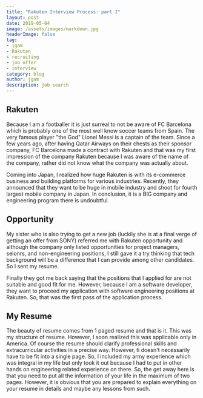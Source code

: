 ```yaml
---
title: "Rakuten Interview Process: part I"
layout: post
date: 2019-05-04
image: /assets/images/markdown.jpg
headerImage: false
tag:
- jgam
- Rakuten
- recruiting
- job offer
- interview
category: blog
author: jgam
description: job search
---
```


## Rakuten

Because I am a footballer it is just surreal to not be aware of FC Barcelona which is probably one of the most well know soccer teams from Spain. The very famous player "the God" Lionel Messi is a captain of the team. Since a few years ago, after having Qatar Airways on their chests as their sponsor company, FC Barcelona made a contract with Rakuten and that was my first impression of the company Rakuten because I was aware of the name of the company, rather did not know what the company was actually about.

Coming into Japan, I realized how huge Rakuten is with its e-commerce business and building platforms for various industries. Recently, they announced that they want to be huge in mobile industry and shoot for fourth largest mobile company in Japan. In conclusion, it is a BIG company and engineering program there is undoubtful.

## Opportunity

My sister who is also trying to get a new job (luckily she is at a final verge of getting an offer from SONY) referred me with Rakuten opportunity and although the company only listed opportunities for project managers, seionrs, and non-engineering positions, I still gave it a try thinking that tech background will be a difference that I can provide among other candidates. So I sent my resume.

Finally they got me back saying that the positions that I applied for are not suitable and good fit for me. However, because I am a software developer, they want to proceed my application with software engineering positions at Rakuten. So, that was the first pass of the application process.

## My Resume

The beauty of resume comes from 1 paged resume and that is it. This was my structure of resume. However, I soon realized this was applicable only in America. Of course the resume should clarify professional skills and extracurricular activities in a precise way. However, ti doesn't necessarily have to be fit into a single page. So, I included my army experience which was integral in my life but only took it out because I had to put in other hands on engineering related experience on there. So, the get away here is that you need to put all the information of your life in the maximum of two pages. However, it is obvious that you are prepared to explain everything on your resume in details and maybe any lessons from such.

